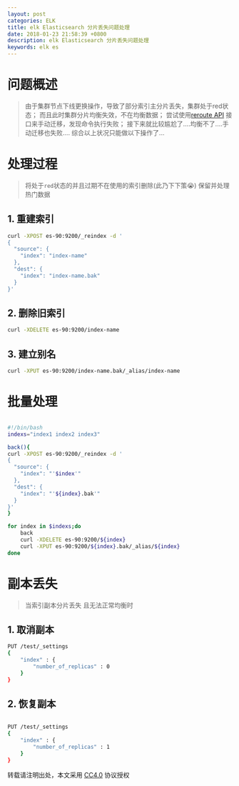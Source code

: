 ```yaml
---
layout: post
categories: ELK
title: elk Elasticsearch 分片丢失问题处理
date: 2018-01-23 21:58:39 +0800
description: elk Elasticsearch 分片丢失问题处理
keywords: elk es
---
```


# 问题概述
>由于集群节点下线更换操作，导致了部分索引主分片丢失，集群处于red状态；
>而且此时集群分片均衡失效，不在均衡数据；
>尝试使用[reroute API](https://www.elastic.co/guide/en/elasticsearch/reference/current/cluster-reroute.html) 接口来手动迁移，发现命令执行失败；
>接下来就比较尴尬了....均衡不了....手动迁移也失败.... 
>综合以上状况只能做以下操作了...

# 处理过程
>将处于`red`状态的并且过期不在使用的索引删除(此乃下下策😭)
>保留并处理热门数据

## 1. 重建索引

``` sh
curl -XPOST es-90:9200/_reindex -d '
{
  "source": {
    "index": "index-name"
  },
  "dest": {
    "index": "index-name.bak"
  }
}'

```

## 2. 删除旧索引

``` sh
curl -XDELETE es-90:9200/index-name

```

## 3. 建立别名

``` sh
curl -XPUT es-90:9200/index-name.bak/_alias/index-name
```


# 批量处理

``` sh

#!/bin/bash
indexs="index1 index2 index3"

back(){
curl -XPOST es-90:9200/_reindex -d '
{
  "source": {
    "index": "'$index'"
  },
  "dest": {
    "index": "'${index}.bak'"
  }
}'
}

for index in $indexs;do
    back
    curl -XDELETE es-90:9200/${index}
    curl -XPUT es-90:9200/${index}.bak/_alias/${index}
done

```

# 副本丢失
> 当索引副本分片丢失 且无法正常均衡时

## 1. 取消副本

``` sh
PUT /test/_settings
{
    "index" : {
        "number_of_replicas" : 0
    }
}

```

## 2. 恢复副本

``` sh

PUT /test/_settings
{
    "index" : {
        "number_of_replicas" : 1
    }
}

```



转载请注明出处，本文采用 [CC4.0](http://creativecommons.org/licenses/by-nc-nd/4.0/) 协议授权
